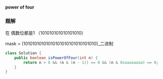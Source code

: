 #### power of four

### 题解

在 偶数位都是1
（101010101010101010）


mask = (10101010101010101010101010101010)_二进制
```java
class Solution {
    public boolean isPowerOfFour(int n) {
        return n > 0 && (n & (n - 1)) == 0 && (n & 0xaaaaaaaa) == 0;
    }
}
```
